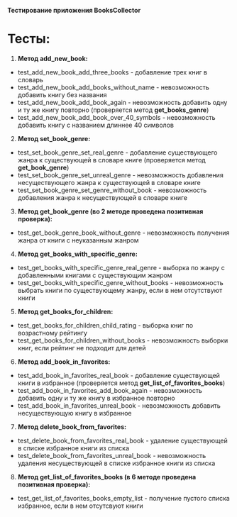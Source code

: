 **Тестирование приложения BooksCollector**
# Тесты:
1) **Метод add_new_book:**
- test_add_new_book_add_three_books - добавление трех книг в словарь
- test_add_new_book_add_books_without_name - невозможность добавить книгу без названия
- test_add_new_book_add_book_again - невозможность добавить одну и ту же книгу повторно (проверяется метод **get_books_genre**)
- test_add_new_book_add_book_over_40_symbols - невозможность добавить книгу с названием длиннее 40 символов
2) **Метод set_book_genre:**
- test_set_book_genre_set_real_genre - добавление существующего жанра к существующей в словаре книге (проверяется метод **get_book_genre**)
- test_set_book_genre_set_unreal_genre - невозможность добавления несуществующего жанра к существующей в словаре книге
- test_set_book_genre_set_genre_without_book - невозможность добавления жанра к несуществующей в словаре книге
3) **Метод get_book_genre (во 2 методе проведена позитивная проверка):**
- test_get_book_genre_book_without_genre - невозможность получения жанра от книги с неуказанным жанром
4) **Метод get_books_with_specific_genre:**
- test_get_books_with_specific_genre_real_genre - выборка по жанру с добавленными книгами с существующим жанром
- test_get_books_with_specific_genre_without_books - невозможность выбрать книги по существующему жанру, если в нем отсутствуют книги
5) **Метод get_books_for_children:**
- test_get_books_for_children_child_rating - выборка книг по возрастному рейтингу
- test_get_books_for_children_without_books - невозможность выборки книг, если рейтинг не подходит для детей
6) **Метод add_book_in_favorites:**
- test_add_book_in_favorites_real_book - добавление существующей книги в избранное (проверяется метод **get_list_of_favorites_books**)
- test_add_book_in_favorites_add_book_again - невозможность добавить одну и ту же книгу в избранное повторно
- test_add_book_in_favorites_unreal_book - невозможность добавить несуществующую книгу в избранное
7) **Метод delete_book_from_favorites:**
- test_delete_book_from_favorites_real_book - удаление существующей в списке избранное книги из списка
- test_delete_book_from_favorites_unreal_book - невозможность удаления несуществующей в списке избранное книги из списка
8) **Метод get_list_of_favorites_books (в 6 методе проведена позитивная проверка):**
- test_get_list_of_favorites_books_empty_list - получение пустого списка избранное, если в нем отсутсвуют книги
